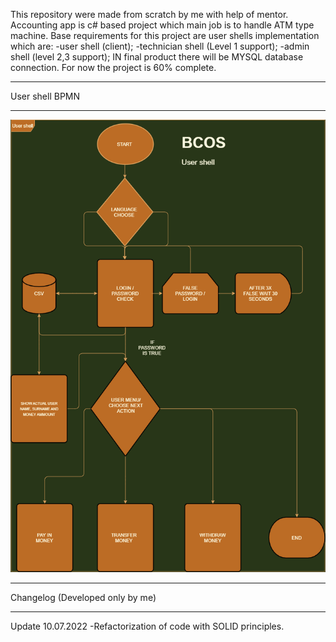 This repository were made from scratch by me with help of mentor. Accounting app is c# based project which main job is to handle ATM type machine.
Base requirements for this project are user shells implementation which are:
-user shell (client);
-technician shell (Level 1 support);
-admin shell (level 2,3 support);
IN final product there will be MYSQL database connection.
For now the project is 60% complete.
****************
User shell BPMN
****************
![UserShellBPMN](https://github.com/mchmielczyk/accounting_app/blob/master/bcos-usershell.png)
****************
Changelog (Developed only by me)
****************

Update 10.07.2022
-Refactorization of code with SOLID principles.
